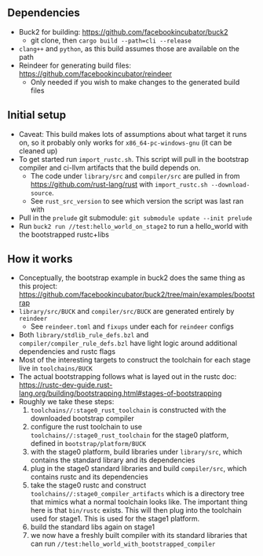 ## Dependencies
- Buck2 for building: https://github.com/facebookincubator/buck2
  - git clone, then `cargo build --path=cli --release`
- `clang++` and `python`, as this build assumes those are available on the path
- Reindeer for generating build files: https://github.com/facebookincubator/reindeer
  - Only needed if you wish to make changes to the generated build files


## Initial setup
- Caveat: This build makes lots of assumptions about what target it runs on, so it probably only works for `x86_64-pc-windows-gnu` (it can be cleaned up)
- To get started run `import_rustc.sh`. This script will pull in the bootstrap compiler and ci-llvm artifacts that the build depends on.
  - The code under `library/src` and `compiler/src` are pulled in from https://github.com/rust-lang/rust with `import_rustc.sh --download-source`.
  - See `rust_src_version` to see which version the script was last ran with
- Pull in the `prelude` git submodule: `git submodule update --init prelude`
- Run `buck2 run //test:hello_world_on_stage2` to run a hello_world with the bootstrapped rustc+libs

## How it works
- Conceptually, the bootstrap example in buck2 does the same thing as this project: https://github.com/facebookincubator/buck2/tree/main/examples/bootstrap
- `library/src/BUCK` and `compiler/src/BUCK` are generated entirely by `reindeer`
  - See `reindeer.toml` and `fixups` under each for `reindeer` configs
- Both `library/stdlib_rule_defs.bzl` and `compiler/compiler_rule_defs.bzl` have light logic around additional dependencies and rustc flags
- Most of the interesting targets to construct the toolchain for each stage live in `toolchains/BUCK`
- The actual bootstrapping follows what is layed out in the rustc doc: https://rustc-dev-guide.rust-lang.org/building/bootstrapping.html#stages-of-bootstrapping
- Roughly we take these steps:
  1. `toolchains//:stage0_rust_toolchain` is constructed with the downloaded bootstrap compiler
  2. configure the rust toolchain to use `toolchains//:stage0_rust_toolchain` for the stage0 platform, defined in `bootstrap/platform/BUCK`
  3. with the stage0 platform, build libraries under `library/src`, which contains the standard library and its dependencies
  4. plug in the stage0 standard libraries and build `compiler/src`, which contains rustc and its dependencies
  5. take the stage0 rustc and construct `toolchains//:stage0_compiler_artifacts` which is a directory tree that mimics what a normal toolchain looks like. The important thing here is that `bin/rustc` exists. This will then plug into the toolchain used for stage1. This is used for the stage1 platform.
  6. build the standard libs again on stage1
  7. we now have a freshly built compiler with its standard libraries that can run `//test:hello_world_with_bootstrapped_compiler`
